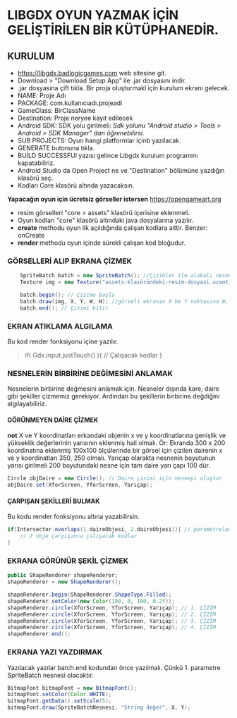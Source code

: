 # LIBGDX OYUN YAZMAK İÇİN GELİŞTİRİLEN BİR KÜTÜPHANEDİR.

## KURULUM
- https://libgdx.badlogicgames.com web sitesine git.
- Download > "Download Setup App" ile .jar dosyasını indir.
- .jar dosyasına çift tıkla. Bir proja oluşturmakl için kurulum ekranı gelecek.
- NAME: Proje Adı
- PACKAGE: com.kullanıcıadı.projeadi
- GameClass: BirClassName
- Destination: Proje neryee kayıt edilecek
- Android SDK: SDK yolu girilmeli: *Sdk yolunu "Android studio > Tools > Android > SDK Manager" dan öğrenebilirsi.*
- SUB PROJECTS: Oyun hangi platformlar içinb yazılacak.
- GENERATE butonuna tıkla.
- BUİLD SUCCESSFUl yazısı gelince Libgdx kurulum programını kapatabiliriz.
- Android Studio da Open Project ne ve "Destination" bölümüne yazdığın klasörü seç.
- Kodları Core klasörü altında yazacaksın.

**Yapacağın oyun için ücretsiz görseller istersen**
https://opengameart.org

- resim görselleri "core > assets" klasörü içerisine eklenmeli.
- Oyun kodları "core" klasörü altındaki java dosyalarına yazılır.
- **create** methodu oyun ilk açıldığında çalışan kodlara aittir. Benzer: onCreate
- **render** methodu oyun içinde sürekli çalışan kod bloğudur.


### GÖRSELLERİ ALIP EKRANA ÇİZMEK
```java
    SpriteBatch batch = new SpriteBatch(); //Çizimler ile alakalı nesne
	Texture img = new Texture("assets-klasöründeki-resim-dosyasi.uzanti"); // Texture her görselin kendisi anlamına gelir.

    batch.begin(); // Çizime başla
	batch.draw(img, X, Y, W, H); //görseli ekranın X be Y noktasına W, H boyutlarında çiz
	batch.end(); // Çizimi bitir
```

### EKRAN ATIKLAMA ALGILAMA
Bu kod render fonksiyonu içine yazılır.

> if( Gdx.input.justTouch() ){ // Çalışacak kodlar }


### NESNELERİN BİRBİRİNE DEĞİMESİNİ ANLAMAK
Nesnelerin birbirine değmesini anlamak için.
Nesneler dışında kare, daire gibi şekiller çizmemiz gerekiyor.
Ardından bu şekillerin birbirine değdiğini algılayabiliriz.

#### GÖRÜNMEYEN DAİRE ÇİZMEK
**not** X ve Y koordinatları erkandaki objenin x ve y koordinatlarına genişlik ve yükseklik değerlerinin yarısının eklenmiş hali olmalı.
Ör: Ekranda 300 x 200 koordinatına eklenmiş 100x100 ölçülerinde bir görsel için çizilen dairenin x ve y koordinatları 350, 250 olmalı.
Yarıçap olarakta nesnenin boyutunun yarısı girilmeli 200 boyutundaki nesne için tam daire yarı çapı 100 dür.

```java
Circle objDaire = new Circle(); // Daire çizimi için nesneyi oluştur
objDaire.set(XforScreen, YforScreen, Yarıçap);
```

#### ÇARPIŞAN ŞEKİLLERİ BULMAK
Bu kodu render fonksiyonu altına yazabilirsin.
```java
if(Intersector.overlaps(1.daireObjesi, 2.daireObjesi)){ // parametrelerdeki 2 Circle objesi çarpışırsa kod çalışır.
    // 2 obje çarpışınca çalışacak kodlar
}
```

### EKRANA GÖRÜNÜR ŞEKİL ÇİZMEK
```java
public ShapeRenderer shapeRenderer;
shapeRenderer = new ShapeRenderer();

shapeRenderer.begin(ShapeRenderer.ShapeType.Filled);
shapeRenderer.setColor(new Color(100, 0, 100, 0.2f));
shapeRenderer.circle(XforScreen, YforScreen, Yarıçap); // 1. ÇİZİM
shapeRenderer.circle(XforScreen, YforScreen, Yarıçap); // 2. ÇİZİM
shapeRenderer.circle(XforScreen, YforScreen, Yarıçap); // 3. ÇİZİM
shapeRenderer.circle(XforScreen, YforScreen, Yarıçap); // 4. ÇİZİM
shapeRenderer.end();
```


### EKRANA YAZI YAZDIRMAK
Yazılacak yazılar batch.end kodundan önce yazılmalı.
Çünkü 1. parametre SpriteBatch nesnesi olacaktır.
```java
BitmapFont bitmapFont = new BitmapFont();
bitmapFont.setColor(Color.WHITE);
bitmapFont.getData().setScale(5);
bitmapFont.draw(SpriteBatchNesnesi, "String değer", X, Y);
```
